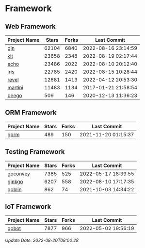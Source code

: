 # Framework

## Web Framework
| Project Name | Stars | Forks | Last Commit |
| ------------ | ----- | ----- | ----------- |
| [gin](https://github.com/gin-gonic/gin) | 62104 | 6840 | 2022-08-16 23:14:59 |
| [kit](https://github.com/go-kit/kit) | 23658 | 2348 | 2022-08-19 02:17:44 |
| [echo](https://github.com/labstack/echo) | 23486 | 2022 | 2022-08-10 20:12:40 |
| [iris](https://github.com/kataras/iris) | 22785 | 2420 | 2022-08-15 10:28:44 |
| [revel](https://github.com/revel/revel) | 12681 | 1413 | 2022-04-12 20:53:30 |
| [martini](https://github.com/go-martini/martini) | 11483 | 1134 | 2017-01-21 21:58:54 |
| [beego](https://github.com/astaxie/beego) | 509 | 146 | 2020-12-13 11:36:23 |

## ORM Framework
| Project Name | Stars | Forks | Last Commit |
| ------------ | ----- | ----- | ----------- |
| [gorm](https://github.com/jinzhu/gorm) | 489 | 150 | 2021-11-20 01:15:37 |

## Testing Framework
| Project Name | Stars | Forks | Last Commit |
| ------------ | ----- | ----- | ----------- |
| [goconvey](https://github.com/smartystreets/goconvey) | 7385 | 525 | 2022-05-17 18:39:55 |
| [ginkgo](https://github.com/onsi/ginkgo) | 6207 | 558 | 2022-08-10 17:17:35 |
| [goblin](https://github.com/franela/goblin) | 862 | 74 | 2021-10-03 14:34:22 |

## IoT Framework
| Project Name | Stars | Forks | Last Commit |
| ------------ | ----- | ----- | ----------- |
| [gobot](https://github.com/hybridgroup/gobot) | 7877 | 966 | 2022-05-02 19:56:19 |

*Update Date: 2022-08-20T08:00:28*
